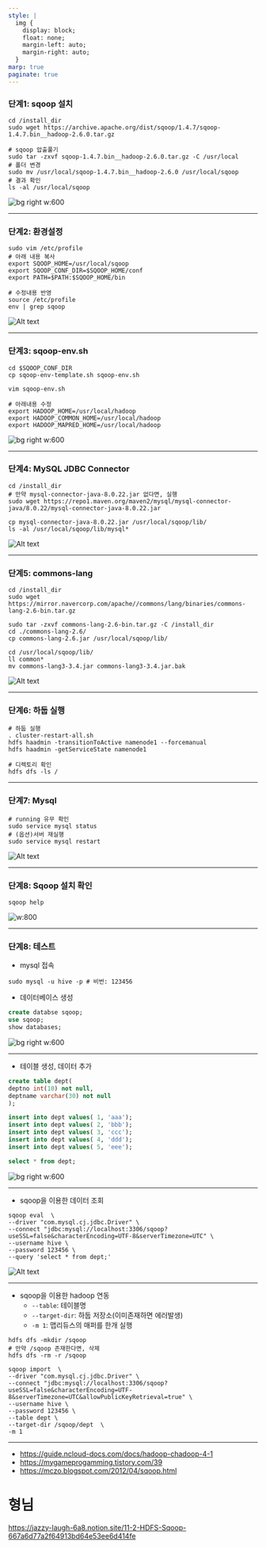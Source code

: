 ```yaml
---
style: |
  img {
    display: block;
    float: none;
    margin-left: auto;
    margin-right: auto;
  }
marp: true
paginate: true
---
```

### 단계1: sqoop 설치
```shell
cd /install_dir
sudo wget https://archive.apache.org/dist/sqoop/1.4.7/sqoop-1.4.7.bin__hadoop-2.6.0.tar.gz

# sqoop 압출풀기
sudo tar -zxvf sqoop-1.4.7.bin__hadoop-2.6.0.tar.gz -C /usr/local
# 폴더 변경
sudo mv /usr/local/sqoop-1.4.7.bin__hadoop-2.6.0 /usr/local/sqoop
# 결과 확인 
ls -al /usr/local/sqoop
```
![bg right w:600](image.png)

---
### 단계2: 환경설정
```shell
sudo vim /etc/profile
# 아래 내용 복사 
export SQOOP_HOME=/usr/local/sqoop
export SQOOP_CONF_DIR=$SQOOP_HOME/conf
export PATH=$PATH:$SQOOP_HOME/bin

# 수정내용 반영 
source /etc/profile
env | grep sqoop
```
![Alt text](image-1.png)

---
### 단계3: sqoop-env.sh
```shell
cd $SQOOP_CONF_DIR 
cp sqoop-env-template.sh sqoop-env.sh

vim sqoop-env.sh 

# 아래내용 수정 
export HADOOP_HOME=/usr/local/hadoop
export HADOOP_COMMON_HOME=/usr/local/hadoop
export HADOOP_MAPRED_HOME=/usr/local/hadoop
```
![bg right w:600](image-2.png)

---
### 단계4: MySQL JDBC Connector
```shell
cd /install_dir
# 만약 mysql-connector-java-8.0.22.jar 없다면, 실행 
sudo wget https://repo1.maven.org/maven2/mysql/mysql-connector-java/8.0.22/mysql-connector-java-8.0.22.jar

cp mysql-connector-java-8.0.22.jar /usr/local/sqoop/lib/
ls -al /usr/local/sqoop/lib/mysql*
```
![Alt text](image-3.png)

---
### 단계5: commons-lang
```shell
cd /install_dir
sudo wget https://mirror.navercorp.com/apache//commons/lang/binaries/commons-lang-2.6-bin.tar.gz

sudo tar -zxvf commons-lang-2.6-bin.tar.gz -C /install_dir
cd ./commons-lang-2.6/
cp commons-lang-2.6.jar /usr/local/sqoop/lib/

cd /usr/local/sqoop/lib/
ll common*
mv commons-lang3-3.4.jar commons-lang3-3.4.jar.bak
```
![Alt text](image-5.png)

---
### 단계6: 하둡 실행 
```shell
# 하둡 실행 
. cluster-restart-all.sh
hdfs haadmin -transitionToActive namenode1 --forcemanual
hdfs haadmin -getServiceState namenode1

# 디렉토리 확인 
hdfs dfs -ls /
```

---
### 단계7: Mysql
```shell
# running 유무 확인
sudo service mysql status
# (옵션)서버 재실행 
sudo service mysql restart
```
![Alt text](image-4.png)

---
### 단계8: Sqoop 설치 확인 
```shell
sqoop help
```
![w:800](image-9.png)

---
### 단계8: 테스트 
- mysql 접속
```shell
sudo mysql -u hive -p # 비번: 123456
```
- 데이터베이스 생성 
```sql
create databse sqoop;
use sqoop;
show databases;
```
![bg right w:600](image-7.png)

---
- 테이블 생성, 데이터 추가 
```sql
create table dept(
deptno int(10) not null,
deptname varchar(30) not null
);

insert into dept values( 1, 'aaa');
insert into dept values( 2, 'bbb');
insert into dept values( 3, 'ccc');
insert into dept values( 4, 'ddd');
insert into dept values( 5, 'eee');

select * from dept;
```
![bg right w:600](image-8.png)

---
- sqoop을 이용한 데이터 조회  
```shell
sqoop eval  \
--driver "com.mysql.cj.jdbc.Driver" \
--connect "jdbc:mysql://localhost:3306/sqoop?useSSL=false&characterEncoding=UTF-8&serverTimezone=UTC" \
--username hive \
--password 123456 \
--query 'select * from dept;'
```
![Alt text](image-6.png)

---
- sqoop을 이용한 hadoop 연동 
  - `--table`: 테이블명
  - `--target-dir`: 하둡 저장소(이미존재하면 에러발생)
  - `-m 1`: 맵리듀스의 매퍼를 한개 실행 
```shell
hdfs dfs -mkdir /sqoop
# 만약 /sqoop 존재한다면, 삭제 
hdfs dfs -rm -r /sqoop
```
```shell
sqoop import  \
--driver "com.mysql.cj.jdbc.Driver" \
--connect "jdbc:mysql://localhost:3306/sqoop?useSSL=false&characterEncoding=UTF-8&serverTimezone=UTC&allowPublicKeyRetrieval=true" \
--username hive \
--password 123456 \
--table dept \
--target-dir /sqoop/dept  \
-m 1
```



----
- https://guide.ncloud-docs.com/docs/hadoop-chadoop-4-1
- https://mygameprogamming.tistory.com/39
- https://mczo.blogspot.com/2012/04/sqoop.html

# 형님
https://jazzy-laugh-6a8.notion.site/11-2-HDFS-Sqoop-667a6d77a2f64913bd64e53ee6d414fe














